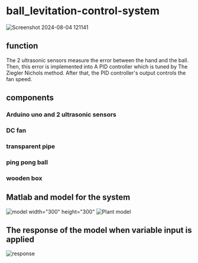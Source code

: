 # ball_levitation-control-system
![Screenshot 2024-08-04 121141](https://github.com/user-attachments/assets/d88ad114-47f6-4a82-b8c4-88c65c60f215)

## function 
  The 2 ultrasonic sensors measure the error between the hand and the ball. Then, this error is implemented into A PID controller which is tuned by The Ziegler Nichols method. After that, the PID controller's output controls the fan speed.
  
## components 
###  Arduino uno and 2 ultrasonic sensors 

###  DC fan 

###  transparent pipe

###  ping pong ball

###  wooden box



## Matlab and model for the system 
![model ](https://github.com/user-attachments/assets/00036306-27f4-4cf5-b135-6c81c67c93c0) width="300" height="300"
![Plant model ](https://github.com/user-attachments/assets/e6d2dda6-4ddd-4d56-8f93-224e96424bcd)


## The response of the model when variable input is applied
![response](https://github.com/user-attachments/assets/ad099e35-ce0c-4f0a-8da0-91017eff888b)

